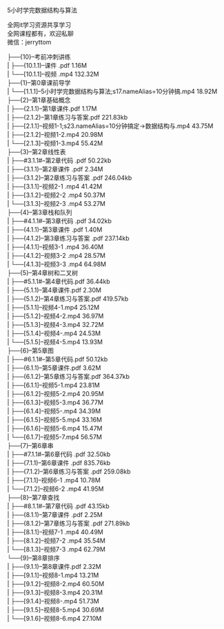5小时学完数据结构与算法

全网it学习资源共享学习<br>全网课程都有，欢迎私聊<br>微信：jerryttom<br>

├──{10}–考前冲刺讲练<br> | ├──(10.1.1)–课件 .pdf 1.16M<br> | └──[10.1.1]–视频 .mp4 132.32M<br> ├──{1}–第0章课前导学<br> | └──[1.1.1]–5小时学完数据结构与算法;s17.nameAlias=10分钟搞.mp4 18.92M<br> ├──{2}–第1章基础概念<br> | ├──(2.1.1)–第1章课件.pdf 1.17M<br> | ├──(2.1.2)–第1章练习与答案.pdf 221.83kb<br> | ├──[2.1.1]–视频1-1;s23.nameAlias=10分钟搞定→数据结构与.mp4 43.75M<br> | ├──[2.1.2]–视频1-2.mp4 20.98M<br> | └──[2.1.3]–视频1-3.mp4 55.42M<br> ├──{3}–第2章线性表<br> | ├──#3.1.1#–第2章代码 .pdf 50.22kb<br> | ├──(3.1.1)–第2章课件 .pdf 2.34M<br> | ├──(3.1.2)–第2章练习与答案 .pdf 246.04kb<br> | ├──[3.1.1]–视频2-1 .mp4 41.42M<br> | ├──[3.1.2]–视频2-2 .mp4 50.37M<br> | └──[3.1.3]–视频2-3 .mp4 53.27M<br> ├──{4}–第3章栈和队列<br> | ├──#4.1.1#–第3章代码 .pdf 34.02kb<br> | ├──(4.1.1)–第3章课件 .pdf 1.40M<br> | ├──(4.1.2)–第3章练习与答案 .pdf 237.14kb<br> | ├──[4.1.1]–视频3-1 .mp4 36.40M<br> | ├──[4.1.2]–视频3-2 .mp4 28.57M<br> | └──[4.1.3]–视频3-3 .mp4 64.98M<br> ├──{5}–第4章树和二叉树<br> | ├──#5.1.1#–第4章代码.pdf 36.44kb<br> | ├──(5.1.1)–第4章课件.pdf 2.30M<br> | ├──(5.1.2)–第4章练习与答案.pdf 419.57kb<br> | ├──[5.1.1]–视频4-1.mp4 25.12M<br> | ├──[5.1.2]–视频4-2.mp4 36.97M<br> | ├──[5.1.3]–视频4-3.mp4 32.72M<br> | ├──[5.1.4]–视频4-.mp4 24.53M<br> | └──[5.1.5]–视频4-5.mp4 13.93M<br> ├──{6}–第5章图<br> | ├──#6.1.1#–第5章代码.pdf 50.12kb<br> | ├──(6.1.1)–第5章课件.pdf 3.62M<br> | ├──(6.1.2)–第5章练习与答案.pdf 364.37kb<br> | ├──[6.1.1]–视频5-1.mp4 23.81M<br> | ├──[6.1.2]–视频5-2.mp4 20.95M<br> | ├──[6.1.3]–视频5-3.mp4 36.77M<br> | ├──[6.1.4]–视频5-.mp4 34.39M<br> | ├──[6.1.5]–视频5-5.mp4 33.16M<br> | ├──[6.1.6]–视频5-6.mp4 15.47M<br> | └──[6.1.7]–视频5-7.mp4 56.57M<br> ├──{7}–第6章串<br> | ├──#7.1.1#–第6章代码 .pdf 32.50kb<br> | ├──(7.1.1)–第6章课件 .pdf 835.76kb<br> | ├──(7.1.2)–第6章练习与答案 .pdf 259.08kb<br> | ├──[7.1.1]–视频6-1 .mp4 10.78M<br> | └──[7.1.2]–视频6-2 .mp4 41.95M<br> ├──{8}–第7章查找<br> | ├──#8.1.1#–第7章代码 .pdf 43.15kb<br> | ├──(8.1.1)–第7章课件 .pdf 2.25M<br> | ├──(8.1.2)–第7章练习与答案 .pdf 271.89kb<br> | ├──[8.1.1]–视频7-1 .mp4 40.49M<br> | ├──[8.1.2]–视频7-2 .mp4 35.54M<br> | └──[8.1.3]–视频7-3 .mp4 62.79M<br> └──{9}–第8章排序<br> | ├──(9.1.1)–第8章课件.pdf 2.32M<br> | ├──[9.1.1]–视频8-1.mp4 13.21M<br> | ├──[9.1.2]–视频8-2.mp4 60.50M<br> | ├──[9.1.3]–视频8-3.mp4 20.31M<br> | ├──[9.1.4]–视频8-.mp4 51.73M<br> | ├──[9.1.5]–视频8-5.mp4 30.69M<br> | └──[9.1.6]–视频8-6.mp4 27.10M